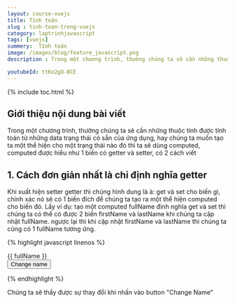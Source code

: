 ```yaml
---
layout: course-vuejs
title: Tính toán
slug : tinh-toan-trong-vuejs
category: laptrinhjavascript
tags: [vuejs]
summery:  Tính toán
image: /images/blog/feature_javascript.png
description : Trong một chương trình, thường chúng ta sẽ cần những thuộc tính được tính toán từ những data trạng thái có sẵn của ứng dụng, hay chúng ta muốn tạo ta một thể hiện cho một trạng thái nào đó thì ta sẽ dùng computed, computed được hiểu như 1 biến có getter và setter, có 2 cách viết.

youtubeId: ttKo2gO-BCE
---
```


{% include toc.html %}

## **Giới thiệu nội dung bài viết**

Trong một chương trình, thường chúng ta sẽ cần những thuộc tính được tính toán từ những data trạng thái có sẵn của ứng dụng, hay chúng ta muốn tạo ta một thể hiện cho một trạng thái nào đó thì ta sẽ dùng computed, computed được hiểu như 1 biến có getter và setter, có 2 cách viết



## **1. Cách đơn giản nhất là chỉ định nghĩa getter**

Khi xuất hiện setter getter thì chúng hình dung là à: get và set cho biến gì, chính xác nó sẽ có 1 biến đích để chúng ta tạo ra một thể hiện computed cho biến đó. 
Lấy ví dụ: tạo một computed fullName đinh nghĩa get và set thì chúng ta có thể có được 2 biến firstName và lastName khi chúng ta cập nhật fullName. ngược lại thì khi cập nhật firstName và lastName thì chúng ta cũng có 1 fullName tương ứng.


{% highlight javascript  linenos %}

<div id="app"> 
 <div>{{ fullName }}</div>
 <button @click="changeName">Change name</button> </div> 
<script> 
 var app = new Vue({ 
 el: "#app", 
 data() { 
 return { 
 firstName: "Duc", 
 lastName: "Hoang", 
 }; 
 }, 
 computed: { 
 fullName: { 
 get() { 
 return `${this.firstName} ${this.lastName}`;  }, 
 set(val = "") { 
 const [fistName, lastName] = val.split(" ");  this.firstName = fistName; 
 this.lastName = lastName; 
 }, 
 }, 
 }, 
 methods: { 
 changeName() { 
 this.fullName = "Van Anh"; 
 }, 
 }, 
 }); 
</script> 


{% endhighlight %}

Chúng ta sẽ thấy được sự thay đổi khi nhấn vào button "Change Name"


 
